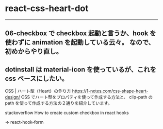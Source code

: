 # react-css-heart-dot



---
06-checkbox で checkbox 起動と言うか、hook を使わずに animation を起動している云々。
なので、初めからやり直し。
--- 
dotinstall は material-icon を使っているが、これを css ベースにしたい。
---
CSS | ハート型（Heart）の作り方
https://1-notes.com/css-shape-heart-design/
CSS でハート型をプロパティを使って作成する方法と、
clip-path の path を使って作成する方法の２通りを紹介しています。

stackoverflow
How to create custom checkbox in react hooks

=> react-hook-form

